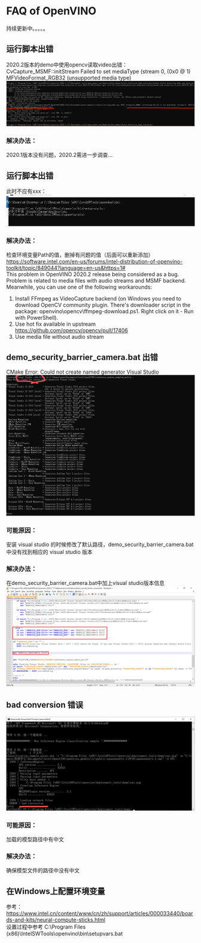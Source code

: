 # FAQ of OpenVINO
持续更新中。。。。。
## 运行脚本出错  
2020.2版本的demo中使用opencv读取video出错：CvCapture_MSMF::initStream Failed to set mediaType (stream 0, (0x0 @ 1) MFVideoFormat_RGB32 (unsupported media type)
![](https://github.com/caohuiyan/ov_faq/blob/master/screenshots/failed_to_set_media_type_Q.jpg)  
### 解决办法：
2020.1版本没有问题，2020.2需进一步调查...  
## 运行脚本出错  
此时不应有xxx：  
![](https://github.com/caohuiyan/ov_faq/blob/master/screenshots/%E6%AD%A4%E6%97%B6%E4%B8%8D%E5%BA%94%E6%9C%89_Q.jpg)
### 解决办法：  
检查环境变量Path的值，删掉有问题的值（后面可以重新添加）  
https://software.intel.com/en-us/forums/intel-distribution-of-openvino-toolkit/topic/849044?language=en-us&https=1#  
This problem in OpenVINO 2020.2 release being considered as a bug. Problem is related to media files with audio streams and MSMF backend.  
Meanwhile, you can use one of the following workarounds:  
1. Install FFmpeg as VideoCapture backend (on Windows you need to download OpenCV community plugin. There's downloader script in the package: openvino\opencv\ffmpeg-download.ps1. Right click on it - Run with PowerShell).  
2. Use hot fix available in upstream https://github.com/opencv/opencv/pull/17406  
3. Use media file without audio stream  

## demo_security_barrier_camera.bat 出错
CMake Error: Could not create named generator Visual Studio  
![](https://github.com/caohuiyan/ov_faq/blob/master/screenshots/vs_version_Q.jpg)
### 可能原因：  
安装 visual studio 的时候修改了默认路径，demo_security_barrier_camera.bat中没有找到相应的 visual studio 版本  
### 解决办法：  
在demo_security_barrier_camera.bat中加上visual studio版本信息  
![](https://github.com/caohuiyan/ov_faq/blob/master/screenshots/vs_version_A.jpg)  
## bad conversion 错误
![](https://github.com/caohuiyan/ov_faq/blob/master/screenshots/bad_conversio_Q.jpg)
### 可能原因：  
加载的模型路径中有中文  
### 解决办法：  
确保模型文件的路径中没有中文  
## 在Windows上配置环境变量  
参考：https://www.intel.cn/content/www/cn/zh/support/articles/000033440/boards-and-kits/neural-compute-sticks.html  
设置过程中参考 C:\Program Files (x86)\IntelSWTools\openvino\bin\setupvars.bat  
